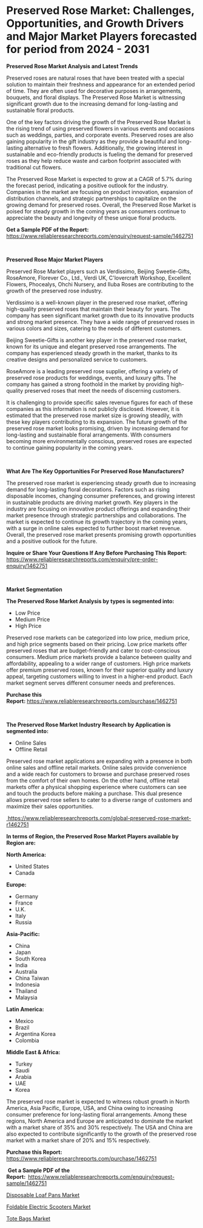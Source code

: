 <p><h1>Preserved Rose Market: Challenges, Opportunities, and Growth Drivers and Major Market Players forecasted for period from 2024 - 2031</h1></p><p><strong>Preserved Rose Market Analysis and Latest Trends</strong></p>
<p><p>Preserved roses are natural roses that have been treated with a special solution to maintain their freshness and appearance for an extended period of time. They are often used for decorative purposes in arrangements, bouquets, and floral displays. The Preserved Rose Market is witnessing significant growth due to the increasing demand for long-lasting and sustainable floral products.</p><p>One of the key factors driving the growth of the Preserved Rose Market is the rising trend of using preserved flowers in various events and occasions such as weddings, parties, and corporate events. Preserved roses are also gaining popularity in the gift industry as they provide a beautiful and long-lasting alternative to fresh flowers. Additionally, the growing interest in sustainable and eco-friendly products is fueling the demand for preserved roses as they help reduce waste and carbon footprint associated with traditional cut flowers.</p><p>The Preserved Rose Market is expected to grow at a CAGR of 5.7% during the forecast period, indicating a positive outlook for the industry. Companies in the market are focusing on product innovation, expansion of distribution channels, and strategic partnerships to capitalize on the growing demand for preserved roses. Overall, the Preserved Rose Market is poised for steady growth in the coming years as consumers continue to appreciate the beauty and longevity of these unique floral products.</p></p>
<p><strong>Get a Sample PDF of the Report:&nbsp;</strong> <a href="https://www.reliableresearchreports.com/enquiry/request-sample/1462751">https://www.reliableresearchreports.com/enquiry/request-sample/1462751</a></p>
<p>&nbsp;</p>
<p><strong>Preserved Rose Major Market Players</strong></p>
<p><p>Preserved Rose Market players such as Verdissimo, Beijing Sweetie-Gifts, RoseAmore, Florever Co., Ltd., Verdi UK, C'lovercraft Workshop, Excellent Flowers, Phocealys, Ohchi Nursery, and Iluba Roses are contributing to the growth of the preserved rose industry.</p><p>Verdissimo is a well-known player in the preserved rose market, offering high-quality preserved roses that maintain their beauty for years. The company has seen significant market growth due to its innovative products and strong market presence. They have a wide range of preserved roses in various colors and sizes, catering to the needs of different customers.</p><p>Beijing Sweetie-Gifts is another key player in the preserved rose market, known for its unique and elegant preserved rose arrangements. The company has experienced steady growth in the market, thanks to its creative designs and personalized service to customers.</p><p>RoseAmore is a leading preserved rose supplier, offering a variety of preserved rose products for weddings, events, and luxury gifts. The company has gained a strong foothold in the market by providing high-quality preserved roses that meet the needs of discerning customers.</p><p>It is challenging to provide specific sales revenue figures for each of these companies as this information is not publicly disclosed. However, it is estimated that the preserved rose market size is growing steadily, with these key players contributing to its expansion. The future growth of the preserved rose market looks promising, driven by increasing demand for long-lasting and sustainable floral arrangements. With consumers becoming more environmentally conscious, preserved roses are expected to continue gaining popularity in the coming years.</p></p>
<p>&nbsp;</p>
<p><strong>What Are The Key Opportunities For Preserved Rose Manufacturers?</strong></p>
<p><p>The preserved rose market is experiencing steady growth due to increasing demand for long-lasting floral decorations. Factors such as rising disposable incomes, changing consumer preferences, and growing interest in sustainable products are driving market growth. Key players in the industry are focusing on innovative product offerings and expanding their market presence through strategic partnerships and collaborations. The market is expected to continue its growth trajectory in the coming years, with a surge in online sales expected to further boost market revenue. Overall, the preserved rose market presents promising growth opportunities and a positive outlook for the future.</p></p>
<p><strong>Inquire or Share Your Questions If Any Before Purchasing This Report:</strong> <a href="https://www.reliableresearchreports.com/enquiry/pre-order-enquiry/1462751">https://www.reliableresearchreports.com/enquiry/pre-order-enquiry/1462751</a></p>
<p>&nbsp;</p>
<p><strong>Market Segmentation</strong></p>
<p><strong>The Preserved Rose Market Analysis by types is segmented into:</strong></p>
<p><ul><li>Low Price</li><li>Medium Price</li><li>High Price</li></ul></p>
<p><p>Preserved rose markets can be categorized into low price, medium price, and high price segments based on their pricing. Low price markets offer preserved roses that are budget-friendly and cater to cost-conscious consumers. Medium price markets provide a balance between quality and affordability, appealing to a wider range of customers. High price markets offer premium preserved roses, known for their superior quality and luxury appeal, targeting customers willing to invest in a higher-end product. Each market segment serves different consumer needs and preferences.</p></p>
<p><strong>Purchase this Report:&nbsp;</strong><a href="https://www.reliableresearchreports.com/purchase/1462751">https://www.reliableresearchreports.com/purchase/1462751</a></p>
<p>&nbsp;</p>
<p><strong>The Preserved Rose Market Industry Research by Application is segmented into:</strong></p>
<p><ul><li>Online Sales</li><li>Offline Retail</li></ul></p>
<p><p>Preserved rose market applications are expanding with a presence in both online sales and offline retail markets. Online sales provide convenience and a wide reach for customers to browse and purchase preserved roses from the comfort of their own homes. On the other hand, offline retail markets offer a physical shopping experience where customers can see and touch the products before making a purchase. This dual presence allows preserved rose sellers to cater to a diverse range of customers and maximize their sales opportunities.</p></p>
<p><a href="https://www.reliableresearchreports.com/global-preserved-rose-market-r1462751">&nbsp;https://www.reliableresearchreports.com/global-preserved-rose-market-r1462751</a></p>
<p><strong>In terms of Region, the Preserved Rose Market Players available by Region are:</strong></p>
<p>
    <p> <strong> North America: </strong>
        <ul>
            <li>United States</li>
            <li>Canada</li>
        </ul>
        </p> 
    <p> <strong> Europe: </strong>
        <ul>
            <li>Germany</li>
            <li>France</li>
            <li>U.K.</li>
            <li>Italy</li>
            <li>Russia</li>
        </ul>
        </p> 
    <p> <strong> Asia-Pacific: </strong>
        <ul>
            <li>China</li>
            <li>Japan</li>
            <li>South Korea</li>
            <li>India</li>
            <li>Australia</li>
            <li>China Taiwan</li>
            <li>Indonesia</li>
            <li>Thailand</li>
            <li>Malaysia</li>
        </ul>
        </p> 
    <p> <strong> Latin America: </strong>
        <ul>
            <li>Mexico</li>
            <li>Brazil</li>
            <li>Argentina Korea</li>
            <li>Colombia</li>
        </ul>
        </p> 
    <p> <strong> Middle East & Africa: </strong>
        <ul>
            <li>Turkey</li>
            <li>Saudi</li>
            <li>Arabia</li>
            <li>UAE</li>
            <li>Korea</li>
        </ul>
    </p>
    </p>
<p><p>The preserved rose market is expected to witness robust growth in North America, Asia Pacific, Europe, USA, and China owing to increasing consumer preference for long-lasting floral arrangements. Among these regions, North America and Europe are anticipated to dominate the market with a market share of 35% and 30% respectively. The USA and China are also expected to contribute significantly to the growth of the preserved rose market with a market share of 20% and 15% respectively.</p></p>
<p><strong>Purchase this Report: </strong><a href="https://www.reliableresearchreports.com/purchase/1462751">https://www.reliableresearchreports.com/purchase/1462751</a></p>
<p>&nbsp;<strong>Get a Sample PDF of the Report:&nbsp;&nbsp;</strong><a href="https://www.reliableresearchreports.com/enquiry/request-sample/1462751">https://www.reliableresearchreports.com/enquiry/request-sample/1462751</a></p>
<p><strong></strong></p>
<p><p><a href="https://github.com/santosh758595/Market-Research-Report-List-5/blob/main/disposable-loaf-pans-market.md">Disposable Loaf Pans Market</a></p><p><a href="https://github.com/nafiafirdania/Market-Research-Report-List-1/blob/main/foldable-electric-scooters-market.md">Foldable Electric Scooters Market</a></p><p><a href="https://github.com/faisalayoob601/Market-Research-Report-List-1/blob/main/tote-bags-market.md">Tote Bags Market</a></p></p>